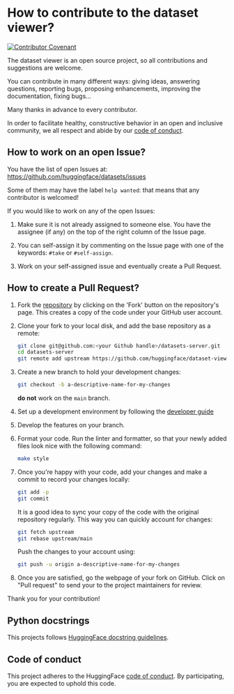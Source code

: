 # How to contribute to the dataset viewer?

[![Contributor Covenant](https://img.shields.io/badge/Contributor%20Covenant-2.0-4baaaa.svg)](CODE_OF_CONDUCT.md)

The dataset viewer is an open source project, so all contributions and suggestions are welcome.

You can contribute in many different ways: giving ideas, answering questions, reporting bugs, proposing enhancements,
improving the documentation, fixing bugs...

Many thanks in advance to every contributor.

In order to facilitate healthy, constructive behavior in an open and inclusive community, we all respect and abide by
our [code of conduct](CODE_OF_CONDUCT.md).

## How to work on an open Issue?

You have the list of open Issues at: https://github.com/huggingface/datasets/issues

Some of them may have the label `help wanted`: that means that any contributor is welcomed!

If you would like to work on any of the open Issues:

1. Make sure it is not already assigned to someone else. You have the assignee (if any) on the top of the right column of the Issue page.

2. You can self-assign it by commenting on the Issue page with one of the keywords: `#take` or `#self-assign`.

3. Work on your self-assigned issue and eventually create a Pull Request.

## How to create a Pull Request?

1. Fork the [repository](https://github.com/huggingface/dataset-viewer) by clicking on the 'Fork' button on the repository's page. This creates a copy of the code under your GitHub user account.

2. Clone your fork to your local disk, and add the base repository as a remote:

   ```bash
   git clone git@github.com:<your Github handle>/datasets-server.git
   cd datasets-server
   git remote add upstream https://github.com/huggingface/dataset-viewer.git
   ```

3. Create a new branch to hold your development changes:

   ```bash
   git checkout -b a-descriptive-name-for-my-changes
   ```

   **do not** work on the `main` branch.

4. Set up a development environment by following the [developer guide](./DEVELOPER_GUIDE.md)

5. Develop the features on your branch.

6. Format your code. Run the linter and formatter, so that your newly added files look nice with the following command:

   ```bash
   make style
   ```

7. Once you're happy with your code, add your changes and make a commit to record your changes locally:

   ```bash
   git add -p
   git commit
   ```

   It is a good idea to sync your copy of the code with the original
   repository regularly. This way you can quickly account for changes:

   ```bash
   git fetch upstream
   git rebase upstream/main
   ```

   Push the changes to your account using:

   ```bash
   git push -u origin a-descriptive-name-for-my-changes
   ```

8. Once you are satisfied, go the webpage of your fork on GitHub. Click on "Pull request" to send your to the project maintainers for review.

Thank you for your contribution!

## Python docstrings

This projects follows [HuggingFace docstring guidelines](https://github.com/huggingface/doc-builder).


## Code of conduct

This project adheres to the HuggingFace [code of conduct](CODE_OF_CONDUCT.md).
By participating, you are expected to uphold this code.
